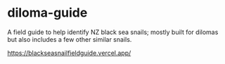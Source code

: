 # diloma-guide

A field guide to help identify NZ black sea snails; mostly built for dilomas but also includes a few other similar snails.

https://blackseasnailfieldguide.vercel.app/
